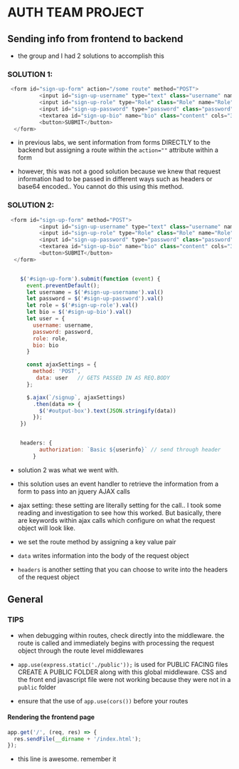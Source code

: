 # AUTH TEAM PROJECT

## Sending info from frontend to backend

- the group and I had 2 solutions to accomplish this

### SOLUTION 1:

```javascript
 <form id="sign-up-form" action="/some route" method="POST">
          <input id="sign-up-username" type="text" class="username" name="username" placeholder="Enter Username">
          <input id="sign-up-role" type="Role" class="Role" name="Role" placeholder="Enter Role">
          <input id="sign-up-password" type="password" class="password" name="password" placeholder="Enter Password">
          <textarea id="sign-up-bio" name="bio" class="content" cols="30" rows="10"></textarea>
          <button>SUBMIT</button>
  </form>
```

- in previous labs, we sent information from forms DIRECTLY to the backend but assigning a route within the `action=""` attribute within a form

- however, this was not a good solution because we knew that request information had to be passed in different ways such as headers or base64 encoded.. You cannot do this using this method.

### SOLUTION 2:

```javascript
 <form id="sign-up-form" method="POST">
          <input id="sign-up-username" type="text" class="username" name="username" placeholder="Enter Username">
          <input id="sign-up-role" type="Role" class="Role" name="Role" placeholder="Enter Role">
          <input id="sign-up-password" type="password" class="password" name="password" placeholder="Enter Password">
          <textarea id="sign-up-bio" name="bio" class="content" cols="30" rows="10"></textarea>
          <button>SUBMIT</button>
  </form>


    $('#sign-up-form').submit(function (event) {
      event.preventDefault();
      let username = $('#sign-up-username').val()
      let password = $('#sign-up-password').val()
      let role = $('#sign-up-role').val()
      let bio = $('#sign-up-bio').val()
      let user = {
        username: username,
        password: password,
        role: role,
        bio: bio
      }

      const ajaxSettings = {
        method: 'POST',
         data: user   // GETS PASSED IN AS REQ.BODY          
      };

      $.ajax(`/signup`, ajaxSettings)
        .then(data => {
          $('#output-box').text(JSON.stringify(data))
        });
    })


    headers: {
          authorization: `Basic ${userinfo}` // send through header
        }   
```

- solution 2 was what we went with.

- this solution uses an event handler to retrieve the information from a form to pass into an jquery AJAX calls

- ajax setting: these setting are literally setting for the call.. I took some reading and investigation to see how this worked. But basically, there are keywords within ajax calls which configure on what the request object will look like.

- we set the route method by assigning a key value pair

- `data` writes information into the body of the request object

- `headers` is another setting that you can choose to write into the headers of the request object

## General

### TIPS

- when debugging within routes, check directly into the middleware. the route is called and immediately begins with processing the request object through the route level middlewares

- `app.use(express.static('./public'));` is used for PUBLIC FACING files CREATE A PUBLIC FOLDER along with this global middleware. CSS and the front end javascript file were not working because they were not in a `public` folder

- ensure that the use of `app.use(cors())` before your routes

#### Rendering the frontend page

```javascript
app.get('/', (req, res) => {
  res.sendFile(__dirname + '/index.html');
});
```

- this line is awesome. remember it